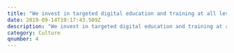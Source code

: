 ```yaml
---
title: "We invest in targeted digital education and training at all levels of our organization.\t"
date: 2019-09-14T19:17:43.509Z
description: "We invest in targeted digital education and training at all levels of our organization.\t"
category: Culture
qnumber: 4
---
```


